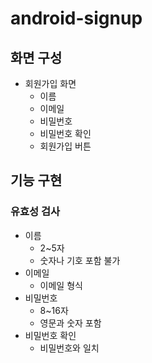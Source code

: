 # android-signup

## 화면 구성
- 회원가입 화면
  - 이름
  - 이메일
  - 비밀번호
  - 비밀번호 확인
  - 회원가입 버튼

## 기능 구현
### 유효성 검사
- 이름
  - 2~5자
  - 숫자나 기호 포함 불가
- 이메일
  - 이메일 형식
- 비밀번호
  - 8~16자
  - 영문과 숫자 포함
- 비밀번호 확인
  - 비밀번호와 일치
